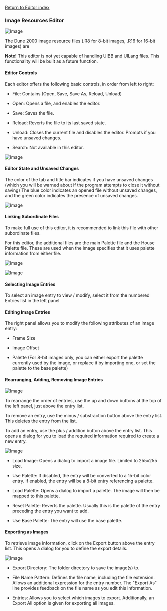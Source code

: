 
[Return to Editor index](doc/editor.md)

### Image Resources Editor

![Image](doc/img/editor/r8r16.png)

The Dune 2000 image resource files (.R8 for 8-bit images, .R16 for 16-bit images) are 

**Note!** This editor is not yet capable of handling UIBB and UILang files. This functionality will be built as a future function.

#### Editor Controls

Each editor offers the following basic controls, in order from left to right:

 - File: Contains (Open, Save, Save As, Reload, Unload)

 - Open: Opens a file, and enables the editor.

 - Save: Saves the file.

 - Reload: Reverts the file to its last saved state.

 - Unload: Closes the current file and disables the editor. Prompts if you have unsaved changes.

 - Search: Not available in this editor.

![Image](doc/img/editor/editorControls.png)

#### Editor State and Unsaved Changes

The color of the tab and title bar indicates if you have unsaved changes (which you will be warned about if the program attempts to close it without saving)
The blue color indicates an opened file without unsaved changes, and the green color indicates the presence of unsaved changes.

![Image](doc/img/editor/editorStates.png)

#### Linking Subordinate Files

To make full use of this editor, it is recommended to link this file with other subordinate files.

For this editor, the additional files are the main Palette file and the House Palette file. These are used when the image specifies that it uses palette information from either file.

![Image](doc/img/editor/r8r16_linkColours.png)

![Image](doc/img/editor/r8r16_linkPalette.png)

#### Selecting Image Entries

To select an image entry to view / modify, select it from the numbered Entries list in the left panel

#### Editing Image Entries

The right panel allows you to modify the following attributes of an image entry:

 - Frame Size

 - Image Offset

 - Palette (For 8-bit images only, you can either export the palette currently used by the image, or replace it by importing one, or set the palette to the base palette)

#### Rearranging, Adding, Removing Image Entries

![Image](doc/img/editor/r8r16_navigation.png)

To rearrange the order of entries, use the up and down buttons at the top of the left panel, just above the entry list.

To remove an entry, use the minus / substraction button above the entry list. This deletes the entry from the list.

To add an entry, use the plus / addition button above the entry list. This opens a dialog for you to load the required information required to create a new entry.

![Image](doc/img/editor/r8r16_addEntry.png)

 - Load Image: Opens a dialog to import a image file. Limited to 255x255 size.

 - Use Palette: If disabled, the entry will be converted to a 15-bit color entry. If enabled, the entry will be a 8-bit entry referencing a palette.

 - Load Palette: Opens a dialog to import a palette. The image will then be mapped to this palette.

 - Reset Palette: Reverts the palette. Usually this is the palette of the entry preceding the entry you want to add.

 - Use Base Palette: The entry will use the base palette.


#### Exporting as Images

To retrieve image information, click on the Export button above the entry list. This opens a dialog for you to define the export details.

![Image](doc/img/editor/r8r16_exportImages.png)

 - Export Directory: The folder directory to save the image(s) to.

 - File Name Pattern: Defines the file name, including the file extension. Allows an additional expression for the entry number. The "Export As" line provides feedback on the file name as you edit this information.

 - Entries: Allows you to select which images to export. Additionally, an Export All option is given for exporting all images.
